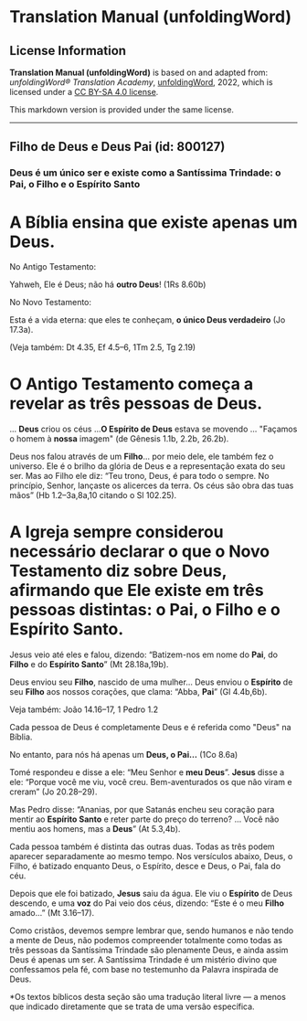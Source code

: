 # Translation Manual (unfoldingWord)

## License Information

**Translation Manual (unfoldingWord)** is based on and adapted from: _unfoldingWord® Translation Academy_, [unfoldingWord](https://unfoldingword.org/utw), 2022, which is licensed under a [CC BY-SA 4.0 license](https://creativecommons.org/licenses/by-sa/4.0/legalcode.en).

This markdown version is provided under the same license.



--------------------------------

## Filho de Deus e Deus Pai (id: 800127)

### Deus é um único ser e existe como a Santíssima Trindade: o Pai, o Filho e o Espírito Santo

A Bíblia ensina que existe apenas um Deus.
==========================================

No Antigo Testamento:

Yahweh, Ele é Deus; não há **outro Deus**! (1Rs 8\.60b)

No Novo Testamento:

Esta é a vida eterna: que eles te conheçam, **o único Deus verdadeiro** (Jo 17\.3a).

(Veja também: Dt 4\.35, Ef 4\.5–6, 1Tm 2\.5, Tg 2\.19\)

O Antigo Testamento começa a revelar as três pessoas de Deus.
=============================================================

... **Deus** criou os céus ...**O Espírito de Deus** estava se movendo ... "Façamos o homem à **nossa** imagem" (de Gênesis 1\.1b, 2\.2b, 26\.2b).

Deus nos falou através de um **Filho**... por meio dele, ele também fez o universo. Ele é o brilho da glória de Deus e a representação exata do seu ser. Mas ao Filho ele diz: “Teu trono, Deus, é para todo o sempre. No princípio, Senhor, lançaste os alicerces da terra. Os céus são obra das tuas mãos” (Hb 1\.2–3a,8a,10 citando o Sl 102\.25\).

A Igreja sempre considerou necessário declarar o que o Novo Testamento diz sobre Deus, afirmando que Ele existe em três pessoas distintas: o Pai, o Filho e o Espírito Santo.
=============================================================================================================================================================================

Jesus veio até eles e falou, dizendo: “Batizem\-nos em nome do **Pai**, do **Filho** e do **Espírito Santo**” (Mt 28\.18a,19b).

Deus enviou seu **Filho**, nascido de uma mulher... Deus enviou o **Espírito** de seu **Filho** aos nossos corações, que clama: “Abba, **Pai**” (Gl 4\.4b,6b).

Veja também: João 14\.16–17, 1 Pedro 1\.2

Cada pessoa de Deus é completamente Deus e é referida como "Deus" na Bíblia.

No entanto, para nós há apenas um **Deus, o Pai…** (1Co 8\.6a)

Tomé respondeu e disse a ele: “Meu Senhor e **meu Deus**”. **Jesus** disse a ele: “Porque você me viu, você creu. Bem\-aventurados os que não viram e creram” (Jo 20\.28–29\).

Mas Pedro disse: “Ananias, por que Satanás encheu seu coração para mentir ao **Espírito Santo** e reter parte do preço do terreno? … Você não mentiu aos homens, mas a **Deus**” (At 5\.3,4b).

Cada pessoa também é distinta das outras duas. Todas as três podem aparecer separadamente ao mesmo tempo. Nos versículos abaixo, Deus, o Filho, é batizado enquanto Deus, o Espírito, desce e Deus, o Pai, fala do céu.

Depois que ele foi batizado, **Jesus** saiu da água. Ele viu o **Espírito** de Deus descendo, e uma **voz** do Pai veio dos céus, dizendo: “Este é o meu **Filho** amado...” (Mt 3\.16–17\).

Como cristãos, devemos sempre lembrar que, sendo humanos e não tendo a mente de Deus, não podemos compreender totalmente como todas as três pessoas da Santíssima Trindade são plenamente Deus, e ainda assim Deus é apenas um ser. A Santíssima Trindade é um mistério divino que confessamos pela fé, com base no testemunho da Palavra inspirada de Deus.  
  
\*Os textos bíblicos desta seção são uma tradução literal livre — a menos que indicado diretamente que se trata de uma versão específica.


